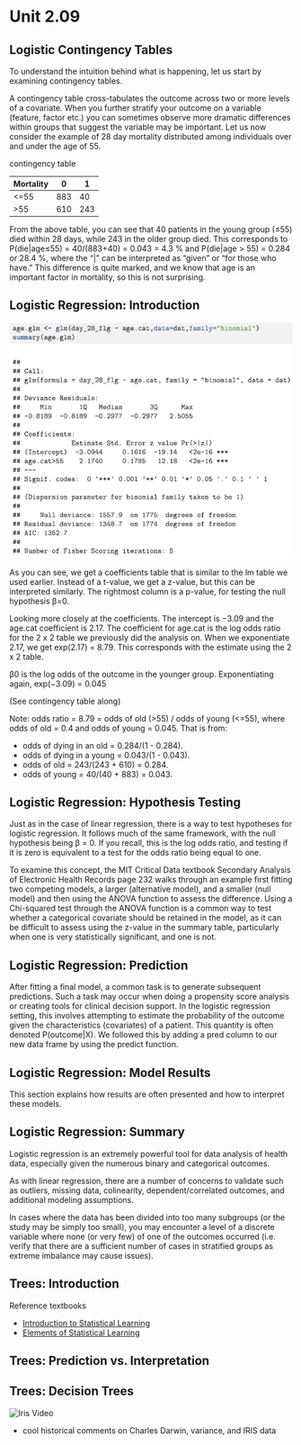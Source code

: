 # Unit 2.09

## Logistic Contingency Tables

To understand the intuition behind what is happening, let us start by examining contingency tables.

A contingency table cross-tabulates the outcome across two or more levels of a covariate. When you further stratify your outcome on a variable (feature, factor etc.) you can sometimes observe more dramatic differences within groups that suggest the variable may be important. Let us now consider the example of 28 day mortality distributed among individuals over and under the age of 55. 

contingency table

| Mortality | 0  | 1 |
|-----------|----|---|
|<=55       | 883| 40|
|>55        | 610|243|

From the above table, you can see that 40 patients in the young group (≤55) died within 28 days, while 243 in the older group died. This corresponds to P(die|age≤55) = 40/(883+40) = 0.043 = 4.3 % and P(die|age > 55) = 0.284 or 28.4 %, where the “|” can be interpreted as “given” or “for those who have.” This difference is quite marked, and we know that age is an important factor in mortality, so this is not surprising.

## Logistic Regression: Introduction

![Code Example](https://github.com/tatpongkatanyukul/Collaborative/blob/main/u209codeExample.png)

As you can see, we get a coefficients table that is similar to the lm table we used earlier. Instead of a t-value, we get a z-value, but this can be interpreted similarly. The rightmost column is a p-value, for testing the null hypothesis β=0.

Looking more closely at the coefficients. The intercept is −3.09 and the age.cat coefficient is 2.17. The coefficient for age.cat is the log odds ratio for the 2 x 2 table we previously did the analysis on. When we exponentiate 2.17, we get exp(2.17) = 8.79. This corresponds with the estimate using the 2 x 2 table.

β0  is the log odds of the outcome in the younger group. Exponentiating again, exp(−3.09) = 0.045

(See contingency table along)

Note: odds ratio = 8.79 = odds of old (>55) / odds of young (<=55),
where odds of old = 0.4 and odds of young = 0.045.
That is from: 
  * odds of dying in an old = 0.284/(1 - 0.284).
  * odds of dying in a young = 0.043/(1 - 0.043).
  * odds of old = 243/(243 + 610) = 0.284.
  * odds of young =  40/(40 + 883) = 0.043.

## Logistic Regression: Hypothesis Testing

Just as in the case of linear regression, there is a way to test hypotheses for logistic regression. It follows much of the same framework, with the null hypothesis being β = 0. If you recall, this is the log odds ratio, and testing if it is zero is equivalent to a test for the odds ratio being equal to one.

To examine this concept, the MIT Critical Data textbook Secondary Analysis of Electronic Health Records page 232 walks through an example first fitting two competing models, a larger (alternative model), and a smaller (null model) and then using the ANOVA function to assess the difference. Using a Chi-squared test through the ANOVA function is a common way to test whether a categorical covariate should be retained in the model, as it can be difficult to assess using the z-value in the summary table, particularly when one is very statistically significant, and one is not.

## Logistic Regression: Prediction

After fitting a final model, a common task is to generate subsequent predictions. Such a task may occur when doing a propensity score analysis or creating tools for clinical decision support. In the logistic regression setting, this involves attempting to estimate the probability of the outcome given the characteristics (covariates) of a patient. This quantity is often denoted P(outcome|X). We followed this by adding a pred column to our new data frame by using the predict function.

## Logistic Regression: Model Results

This section explains how results are often presented and how to interpret these models. 

## Logistic Regression: Summary

Logistic regression is an extremely powerful tool for data analysis of health data, especially given the numerous binary and categorical outcomes.

As with linear regression, there are a number of concerns to validate such as outliers, missing data, colinearity, dependent/correlated outcomes, and additional modeling assumptions. 

In cases where the data has been divided into too many subgroups (or the study may be simply too small), you may encounter a level of a discrete variable where none (or very few) of one of the outcomes occurred (i.e. verify that there are a sufficient number of cases in stratified groups as extreme imbalance may cause issues).

## Trees: Introduction

Reference textbooks
  * [Introduction to Statistical Learning](https://github.com/tatpongkatanyukul/Collaborative/blob/main/ISLR%20Seventh%20Printing.pdf)
  * [Elements of Statistical Learning](https://github.com/tatpongkatanyukul/Collaborative/blob/main/ESLII.pdf)
  
## Trees: Prediction vs. Interpretation

## Trees: Decision Trees

![Iris Video]((https://github.com/tatpongkatanyukul/Collaborative/blob/main/iris_data.mp4))
  * cool historical comments on Charles Darwin, variance, and IRIS data

